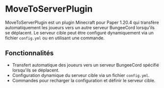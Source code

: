 # MoveToServerPlugin

MoveToServerPlugin est un plugin Minecraft pour Paper 1.20.4 qui transfère automatiquement les joueurs vers un autre serveur BungeeCord lorsqu'ils se déplacent. Le serveur cible peut être configuré dynamiquement via un fichier `config.yml` ou en utilisant une commande.

## Fonctionnalités

- Transfert automatique des joueurs vers un serveur BungeeCord spécifié lorsqu'ils se déplacent.
- Configuration dynamique du serveur cible via un fichier `config.yml`.
- Commandes pour recharger la configuration et définir le serveur cible.

